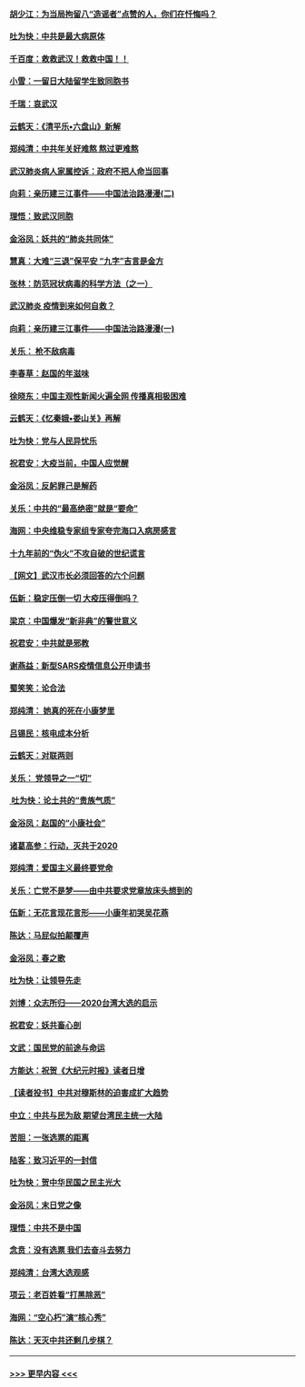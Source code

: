 #### [胡少江：为当局拘留八“造谣者”点赞的人，你们在忏悔吗？](../pages/nsc993/n11836801.md?t=02011901) 
#### [吐为快：中共是最大病原体](../pages/nsc993/n11836748.md?t=02011901) 
#### [千百度：救救武汉！救救中国！！](../pages/nsc993/n11836145.md?t=02011901) 
#### [小雪：一留日大陆留学生致同胞书](../pages/nsc993/n11834624.md?t=02011901) 
#### [千瑞：哀武汉](../pages/nsc993/n11833647.md?t=02011901) 
#### [云鹤天：《清平乐▪六盘山》新解](../pages/nsc993/n11833611.md?t=02011901) 
#### [郑纯清：中共年关好难熬 熬过更难熬](../pages/nsc993/n11833489.md?t=02011901) 
#### [武汉肺炎病人家属控诉：政府不把人命当回事](../pages/nsc993/n11833205.md?t=02011901) 
#### [向莉：亲历建三江事件——中国法治路漫漫(二)](../pages/nsc993/n11829102.md?t=02011901) 
#### [理悟：致武汉同胞](../pages/nsc993/n11831522.md?t=02011901) 
#### [金浴凤：妖共的“肺炎共同体”](../pages/nsc993/n11829448.md?t=02011901) 
#### [慧真：大难“三退”保平安 “九字”吉言是金方](../pages/nsc993/n11829501.md?t=02011901) 
#### [张林：防范冠状病毒的科学方法（之一）](../pages/nsc993/n11828618.md?t=02011901) 
#### [武汉肺炎 疫情到来如何自救？](../pages/nsc993/n11827632.md?t=02011901) 
#### [向莉：亲历建三江事件——中国法治路漫漫(一)](../pages/nsc993/n11827190.md?t=02011901) 
#### [关乐： 枪不敌病毒](../pages/nsc993/n11826746.md?t=02011901) 
#### [李春草：赵国的年滋味](../pages/nsc993/n11826321.md?t=02011901) 
#### [徐晓东：中国主观性新闻火遍全网 传播真相极困难](../pages/nsc993/n11826508.md?t=02011901) 
#### [云鹤天：《忆秦娥▪娄山关》再解](../pages/nsc993/n11824682.md?t=02011901) 
#### [吐为快：党与人民异忧乐](../pages/nsc993/n11824660.md?t=02011901) 
#### [祝君安：大疫当前，中国人应觉醒](../pages/nsc993/n11821946.md?t=02011901) 
#### [金浴凤：反躬罪己是解药](../pages/nsc993/n11820280.md?t=02011901) 
#### [关乐：中共的“最高绝密”就是“要命”](../pages/nsc993/n11816946.md?t=02011901) 
#### [海网：中央维稳专家组专家夸完海口入病房感言](../pages/nsc993/n11815138.md?t=02011901) 
#### [十九年前的“伪火”不攻自破的世纪谎言](../pages/nsc993/n11813238.md?t=02011901) 
#### [【网文】武汉市长必须回答的六个问题](../pages/nsc993/n11813848.md?t=02011901) 
#### [伍新：稳定压倒一切 大疫压得倒吗？](../pages/nsc993/n11812634.md?t=02011901) 
#### [梁京：中国爆发“新非典”的警世意义](../pages/nsc993/n11812554.md?t=02011901) 
#### [祝君安：中共就是邪教](../pages/nsc993/n11812431.md?t=02011901) 
#### [谢燕益：新型SARS疫情信息公开申请书](../pages/nsc993/n11808840.md?t=02011901) 
#### [蜀笑笑：论合法](../pages/nsc993/n11808064.md?t=02011901) 
#### [郑纯清： 她真的死在小康梦里](../pages/nsc993/n11806623.md?t=02011901) 
#### [吕锡民：核电成本分析](../pages/nsc993/n11806284.md?t=02011901) 
#### [云鹤天：对联两则](../pages/nsc993/n11805957.md?t=02011901) 
#### [关乐： 党领导之一“切”](../pages/nsc993/n11804505.md?t=02011901) 
#### [ 吐为快：论土共的“贵族气质”](../pages/nsc993/n11804490.md?t=02011901) 
#### [金浴凤：赵国的“小康社会”](../pages/nsc993/n11804452.md?t=02011901) 
#### [诸葛高参：行动，灭共于2020](../pages/nsc993/n11804120.md?t=02011901) 
#### [郑纯清：爱国主义最终要党命](../pages/nsc993/n11802197.md?t=02011901) 
#### [关乐：亡党不是梦——由中共要求党章放床头想到的](../pages/nsc993/n11802156.md?t=02011901) 
#### [伍新：无花言现花言形——小康年初哭吴花燕](../pages/nsc993/n11800044.md?t=02011901) 
#### [陈达：马屁似拍颠覆声](../pages/nsc993/n11800010.md?t=02011901) 
#### [金浴凤：春之歌](../pages/nsc993/n11797687.md?t=02011901) 
#### [吐为快：让领导先走](../pages/nsc993/n11797512.md?t=02011901) 
#### [刘博：众志所归——2020台湾大选的启示](../pages/nsc993/n11796878.md?t=02011901) 
#### [祝君安：妖共畜心剖](../pages/nsc993/n11794273.md?t=02011901) 
#### [文武：国民党的前途与命运](../pages/nsc993/n11794198.md?t=02011901) 
#### [方能达：祝贺《大纪元时报》读者日增](../pages/nsc993/n11793807.md?t=02011901) 
#### [【读者投书】中共对穆斯林的迫害成扩大趋势](../pages/nsc993/n11791371.md?t=02011901) 
#### [中立：中共与民为敌 期望台湾民主统一大陆](../pages/nsc993/n11790392.md?t=02011901) 
#### [苦胆：一张选票的距离](../pages/nsc993/n11788914.md?t=02011901) 
#### [陆客：致习近平的一封信](../pages/nsc993/n11788867.md?t=02011901) 
#### [吐为快：贺中华民国之民主光大](../pages/nsc993/n11788618.md?t=02011901) 
#### [金浴凤：末日党之像](../pages/nsc993/n11787475.md?t=02011901) 
#### [理悟：中共不是中国](../pages/nsc993/n11787463.md?t=02011901) 
#### [念贲：没有选票  我们去奋斗去努力](../pages/nsc993/n11787398.md?t=02011901) 
#### [郑纯清：台湾大选观感](../pages/nsc993/n11786210.md?t=02011901) 
#### [项云：老百姓看“打黑除恶”](../pages/nsc993/n11785398.md?t=02011901) 
#### [海网：“空心朽”演“核心秀”](../pages/nsc993/n11783874.md?t=02011901) 
#### [陈达：天灭中共还剩几步棋？](../pages/nsc993/n11783719.md?t=02011901) 

----
#### [ >>> 更早内容 <<< ](../indexes/nsc993-earlier.md)
